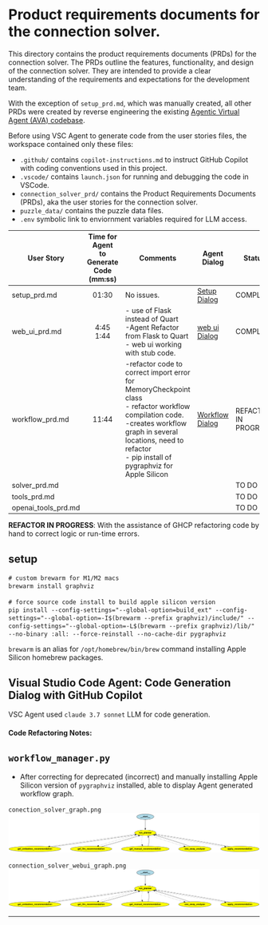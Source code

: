 # Product requirements documents for the connection solver.

This directory contains the product requirements documents (PRDs) for the connection solver. 
The PRDs outline the features, functionality, and design of the connection solver. They are intended to provide a clear understanding of the requirements and expectations for the development team.

With the exception of `setup_prd.md`, which was manually created, all other PRDs were created by reverse engineering the existing [Agentic Virtual Agent (AVA) codebase](https://github.com/jimthompson5802/connection_solver).

Before using VSC Agent to generate code from the user stories files, the workspace contained only these files:
- `.github/` contains `copilot-instructions.md` to instruct GitHub Copilot with coding conventions used in this project.
- `.vscode/` contains `launch.json` for running and debugging the code in VSCode.
- `connection_solver_prd/` contains the Product Requirements Documents (PRDs), aka the user stories for the connection solver.
- `puzzle_data/` contains the puzzle data files.
- `.env` symbolic link to enviornment variables required for LLM access.



|User Story|Time for Agent<br>to Generate Code (mm:ss)|Comments|Agent Dialog|Status|
|---|:---:|---|-----|----|
|setup_prd.md|01:30|No issues.|[Setup Dialog](agent_dialog/agent_setup.md)|COMPLETE|
|web_ui_prd.md|4:45<br>1:44|- use of Flask instead of Quart<br>-Agent Refactor from Flask to Quart<br>- web ui working with stub code.|[web ui Dialog](agent_dialog/agent_webui.md)|COMPLETE|
|workflow_prd.md|11:44|-refactor code to correct import error for MemoryCheckpoint class<br>- refactor workflow compilation code.<br>-creates workflow graph in several locations, need to refactor<br>- pip install of pygraphviz for Apple Silicon|[Workflow Dialog](agent_dialog/agent_workflow.md)|REFACTOR IN PROGRESS|
|solver_prd.md||||TO DO|
|tools_prd.md||||TO DO|
|openai_tools_prd.md||||TO DO|

**REFACTOR IN PROGRESS**: With the assistance of GHCP refactoring code by hand to correct logic or run-time errors.

## setup 
```
# custom brewarm for M1/M2 macs
brewarm install graphviz
 
# force source code install to build apple silicon version
pip install --config-settings="--global-option=build_ext" --config-settings="--global-option=-I$(brewarm --prefix graphviz)/include/" --config-settings="--global-option=-L$(brewarm --prefix graphviz)/lib/" --no-binary :all: --force-reinstall --no-cache-dir pygraphviz 
```

`brewarm` is an alias for `/opt/homebrew/bin/brew` command installing Apple Silicon homebrew packages.

## Visual Studio Code Agent: Code Generation Dialog with GitHub Copilot

VSC Agent used `claude 3.7 sonnet` LLM for code generation.


#### Code Refactoring Notes:

## `workflow_manager.py`

* After correcting for deprecated (incorrect) and manually installing Apple Silicon version of `pygraphviz` installed, able to display Agent generated workflow graph.

`conection_solver_graph.png`
![](images/connection_solver_graph.png)

`connection_solver_webui_graph.png`
![](images/connection_solver_webui_graph.png)

---